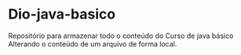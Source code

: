 # Dio-java-basico
Repositório para armazenar todo o conteúdo do Curso  de java  básico 
Alterando o conteúdo de um arquivo de forma local.
